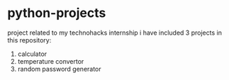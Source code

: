# python-projects
project related to my technohacks internship
i have included 3 projects in this repository:
1. calculator
2. temperature convertor
3. random password generator
   
